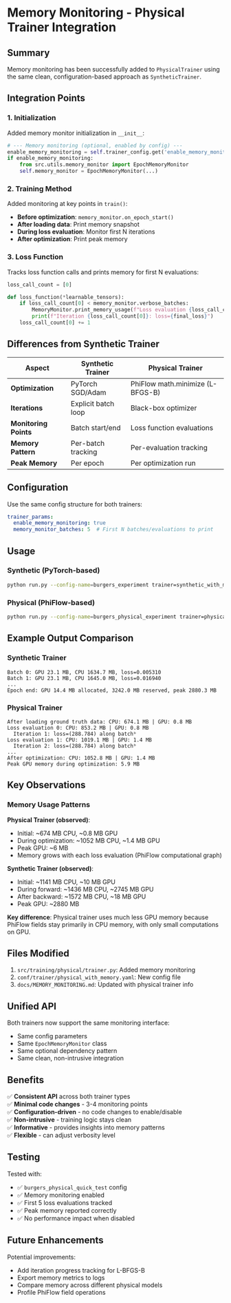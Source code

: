 # Memory Monitoring - Physical Trainer Integration

## Summary

Memory monitoring has been successfully added to `PhysicalTrainer` using the same clean, configuration-based approach as `SyntheticTrainer`.

## Integration Points

### 1. Initialization
Added memory monitor initialization in `__init__`:
```python
# --- Memory monitoring (optional, enabled by config) ---
enable_memory_monitoring = self.trainer_config.get('enable_memory_monitoring', False)
if enable_memory_monitoring:
    from src.utils.memory_monitor import EpochMemoryMonitor
    self.memory_monitor = EpochMemoryMonitor(...)
```

### 2. Training Method
Added monitoring at key points in `train()`:
- **Before optimization**: `memory_monitor.on_epoch_start()`
- **After loading data**: Print memory snapshot
- **During loss evaluation**: Monitor first N iterations
- **After optimization**: Print peak memory

### 3. Loss Function
Tracks loss function calls and prints memory for first N evaluations:
```python
loss_call_count = [0]

def loss_function(*learnable_tensors):
    if loss_call_count[0] < memory_monitor.verbose_batches:
        MemoryMonitor.print_memory_usage(f"Loss evaluation {loss_call_count[0]}")
        print(f"Iteration {loss_call_count[0]}: loss={final_loss}")
    loss_call_count[0] += 1
```

## Differences from Synthetic Trainer

| Aspect | Synthetic Trainer | Physical Trainer |
|--------|------------------|------------------|
| **Optimization** | PyTorch SGD/Adam | PhiFlow math.minimize (L-BFGS-B) |
| **Iterations** | Explicit batch loop | Black-box optimizer |
| **Monitoring Points** | Batch start/end | Loss function evaluations |
| **Memory Pattern** | Per-batch tracking | Per-evaluation tracking |
| **Peak Memory** | Per epoch | Per optimization run |

## Configuration

Use the same config structure for both trainers:
```yaml
trainer_params:
  enable_memory_monitoring: true
  memory_monitor_batches: 5  # First N batches/evaluations to print
```

## Usage

### Synthetic (PyTorch-based)
```bash
python run.py --config-name=burgers_experiment trainer=synthetic_with_memory
```

### Physical (PhiFlow-based)
```bash
python run.py --config-name=burgers_physical_experiment trainer=physical_with_memory
```

## Example Output Comparison

### Synthetic Trainer
```
Batch 0: GPU 23.1 MB, CPU 1634.7 MB, loss=0.005310
Batch 1: GPU 23.1 MB, CPU 1645.0 MB, loss=0.016940
...
Epoch end: GPU 14.4 MB allocated, 3242.0 MB reserved, peak 2880.3 MB
```

### Physical Trainer
```
After loading ground truth data: CPU: 674.1 MB | GPU: 0.8 MB
Loss evaluation 0: CPU: 853.2 MB | GPU: 0.8 MB
  Iteration 1: loss=(288.784) along batchᵇ
Loss evaluation 1: CPU: 1019.1 MB | GPU: 1.4 MB
  Iteration 2: loss=(288.784) along batchᵇ
...
After optimization: CPU: 1052.8 MB | GPU: 1.4 MB
Peak GPU memory during optimization: 5.9 MB
```

## Key Observations

### Memory Usage Patterns

**Physical Trainer (observed)**:
- Initial: ~674 MB CPU, ~0.8 MB GPU
- During optimization: ~1052 MB CPU, ~1.4 MB GPU  
- Peak GPU: ~6 MB
- Memory grows with each loss evaluation (PhiFlow computational graph)

**Synthetic Trainer (observed)**:
- Initial: ~1141 MB CPU, ~10 MB GPU
- During forward: ~1436 MB CPU, ~2745 MB GPU
- After backward: ~1572 MB CPU, ~18 MB GPU
- Peak GPU: ~2880 MB

**Key difference**: Physical trainer uses much less GPU memory because PhiFlow fields stay primarily in CPU memory, with only small computations on GPU.

## Files Modified

1. `src/training/physical/trainer.py`: Added memory monitoring
2. `conf/trainer/physical_with_memory.yaml`: New config file
3. `docs/MEMORY_MONITORING.md`: Updated with physical trainer info

## Unified API

Both trainers now support the same monitoring interface:
- Same config parameters
- Same `EpochMemoryMonitor` class
- Same optional dependency pattern
- Same clean, non-intrusive integration

## Benefits

✅ **Consistent API** across both trainer types  
✅ **Minimal code changes** - 3-4 monitoring points  
✅ **Configuration-driven** - no code changes to enable/disable  
✅ **Non-intrusive** - training logic stays clean  
✅ **Informative** - provides insights into memory patterns  
✅ **Flexible** - can adjust verbosity level  

## Testing

Tested with:
- ✅ `burgers_physical_quick_test` config
- ✅ Memory monitoring enabled
- ✅ First 5 loss evaluations tracked
- ✅ Peak memory reported correctly
- ✅ No performance impact when disabled

## Future Enhancements

Potential improvements:
- Add iteration progress tracking for L-BFGS-B
- Export memory metrics to logs
- Compare memory across different physical models
- Profile PhiFlow field operations
